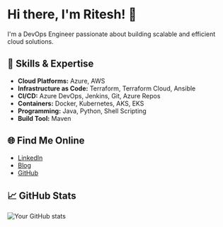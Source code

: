 # Hi there, I'm Ritesh! 👋
I'm a DevOps Engineer passionate about building scalable and efficient cloud solutions.  

## 🚀 Skills & Expertise
- **Cloud Platforms:** Azure, AWS
- **Infrastructure as Code:** Terraform, Terraform Cloud, Ansible
- **CI/CD:** Azure DevOps, Jenkins, Git, Azure Repos
- **Containers:** Docker, Kubernetes, AKS, EKS
- **Programming:** Java, Python, Shell Scripting
- **Build Tool:** Maven

## 🌐 Find Me Online
- [LinkedIn](https://www.linkedin.com/in/ritesh-kumar-nayak/)
- [Blog](www.devopswithritesh.in)
- [GitHub](https://github.com/ritesh-kumar-nayak)

## 📈 GitHub Stats
![Your GitHub stats](https://github-readme-stats.vercel.app/api?username=ritesh-kumar-nayak&show_icons=true)
